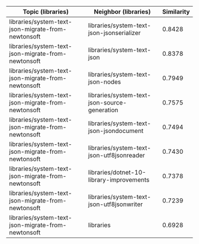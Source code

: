 | Topic (libraries) | Neighbor (libraries) | Similarity |
|-------------|-------------------|------------|
| libraries/system-text-json-migrate-from-newtonsoft | libraries/system-text-json-jsonserializer | 0.8428 |
| libraries/system-text-json-migrate-from-newtonsoft | libraries/system-text-json | 0.8378 |
| libraries/system-text-json-migrate-from-newtonsoft | libraries/system-text-json-nodes | 0.7949 |
| libraries/system-text-json-migrate-from-newtonsoft | libraries/system-text-json-source-generation | 0.7575 |
| libraries/system-text-json-migrate-from-newtonsoft | libraries/system-text-json-jsondocument | 0.7494 |
| libraries/system-text-json-migrate-from-newtonsoft | libraries/system-text-json-utf8jsonreader | 0.7430 |
| libraries/system-text-json-migrate-from-newtonsoft | libraries/dotnet-10-library-improvements | 0.7378 |
| libraries/system-text-json-migrate-from-newtonsoft | libraries/system-text-json-utf8jsonwriter | 0.7239 |
| libraries/system-text-json-migrate-from-newtonsoft | libraries | 0.6928 |
